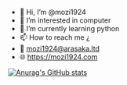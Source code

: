 - 👋 Hi, I’m @mozi1924
- 👀 I’m interested in computer
- 🌱 I’m currently learning python
- 📫 How to reach me ¿
- 📮 mozi1924@arasaka.ltd
- 🌐 https://mozi1924.com

[![Anurag's GitHub stats](https://github-readme-stats.vercel.app/api?username=mozi1924&show_icons=true)]()
<!---
mozi1924/mozi1924 is a ✨ special ✨ repository because its `README.md` (this file) appears on your GitHub profile.
You can click the Preview link to take a look at your changes.
--->
